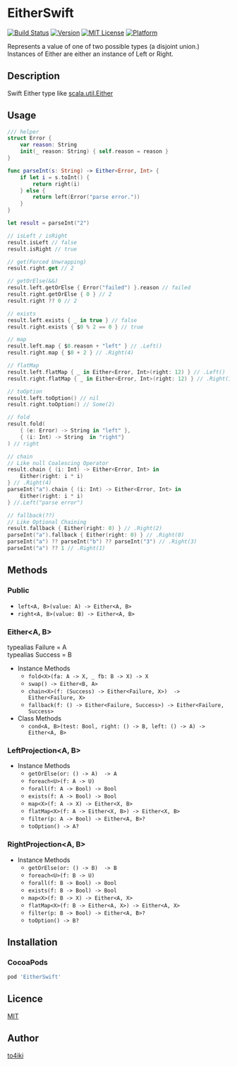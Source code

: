 EitherSwift
===========

[![Build Status](https://travis-ci.org/to4iki/EitherSwift.svg)][status]
[![Version](https://img.shields.io/cocoapods/v/EitherSwift.svg?style=flat)][version]
[![MIT License](http://img.shields.io/badge/license-MIT-blue.svg?style=flat-square)][license]
[![Platform](https://img.shields.io/cocoapods/p/EitherSwift.svg?style=flat)][platform]

[status]: https://travis-ci.org/to4iki/EitherSwift
[version]: http://cocoadocs.org/docsets/EitherSwift
[license]: https://github.com/to4iki/EitherSwift/master/LICENSE
[platform]: http://cocoadocs.org/docsets/EitherSwift

Represents a value of one of two possible types (a disjoint union.)  
Instances of Either are either an instance of Left or Right.

## Description

Swift Either type like [scala.util.Either](http://www.scala-lang.org/api/current/#scala.util.Either)

## Usage

```swift
/// helper
struct Error {
    var reason: String
    init(_ reason: String) { self.reason = reason }
}

func parseInt(s: String) -> Either<Error, Int> {
    if let i = s.toInt() {
        return right(i)
    } else {
        return left(Error("parse error."))
    }
}
```

```swift
let result = parseInt("2")

// isLeft / isRight
result.isLeft // false
result.isRight // true

// get(Forced Unwrapping)
result.right.get // 2

// getOrElse(&&)
result.left.getOrElse { Error("failed") }.reason // failed
result.right.getOrElse { 0 } // 2
result.right ?? 0 // 2

// exists
result.left.exists { _ in true } // false
result.right.exists { $0 % 2 == 0 } // true

// map
result.left.map { $0.reason + "left" } // .Left()
result.right.map { $0 + 2 } // .Right(4)

// flatMap
result.left.flatMap { _ in Either<Error, Int>(right: 12) } // .Left()
result.right.flatMap { _ in Either<Error, Int>(right: 12) } // .Right(12)

// toOption
result.left.toOption() // nil
result.right.toOption() // Some(2)

// fold
result.fold(
    { (e: Error) -> String in "left" },
    { (i: Int) -> String  in "right"}
) // right

// chain
// Like null Coalescing Operator
result.chain { (i: Int) -> Either<Error, Int> in
    Either(right: i * i) 
} // .Right(4)
parseInt("a").chain { (i: Int) -> Either<Error, Int> in 
    Either(right: i * i)
} //.Left("parse error")

// fallback(??)
// Like Optional Chaining
result.fallback { Either(right: 0) } // .Right(2)
parseInt("a").fallback { Either(right: 0) } // .Right(0)
parseInt("a") ?? parseInt("b") ?? parseInt("3") // .Right(3)
parseInt("a") ?? 1 // .Right(1)
```

## Methods

### Public

- `left<A, B>(value: A) -> Either<A, B>`
- `right<A, B>(value: B) -> Either<A, B>`

### Either\<A, B\>

typealias Failure = A  
typealias Success = B

- Instance Methods
    - `fold<X>(fa: A -> X, _ fb: B -> X) -> X`
    - `swap() -> Either<B, A> `
    - `chain<X>(f: (Success) -> Either<Failure, X>)  -> Either<Failure, X>`
    - `fallback(f: () -> Either<Failure, Success>) -> Either<Failure, Success>`
- Class Methods
    - `cond<A, B>(test: Bool, right: () -> B, left: () -> A) -> Either<A, B>`

### LeftProjection\<A, B\>
- Instance Methods
    - `getOrElse(or: () -> A)  -> A`
    - `foreach<U>(f: A -> U)`
    - `forall(f: A -> Bool) -> Bool`
    - `exists(f: A -> Bool) -> Bool`
    - `map<X>(f: A -> X) -> Either<X, B>`
    - `flatMap<X>(f: A -> Either<X, B>) -> Either<X, B>`
    - `filter(p: A -> Bool) -> Either<A, B>?`
    - `toOption() -> A?`

### RightProjection\<A, B\>
- Instance Methods
    - `getOrElse(or: () -> B)  -> B`
    - `foreach<U>(f: B -> U)`
    - `forall(f: B -> Bool) -> Bool`
    - `exists(f: B -> Bool) -> Bool`
    - `map<X>(f: B -> X) -> Either<A, X>`
    - `flatMap<X>(f: B -> Either<A, X>) -> Either<A, X>`
    - `filter(p: B -> Bool) -> Either<A, B>?`
    - `toOption() -> B?`

## Installation

### CocoaPods

```ruby
pod 'EitherSwift'
```

## Licence

[MIT](https://github.com/to4iki/EitherSwift/master/LICENSE)

## Author

[to4iki](https://github.com/to4iki)

